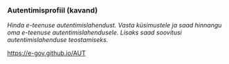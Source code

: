 ### Autentimisprofiil (kavand)

*Hinda e-teenuse autentimislahendust. Vasta küsimustele ja saad hinnangu oma e-teenuse autentimislahendusele. Lisaks saad soovitusi autentimislahenduse teostamiseks.*

https://e-gov.github.io/AUT
